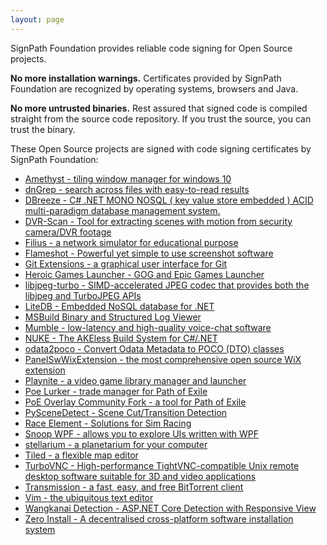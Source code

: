 ```yaml
---
layout: page
---
```


SignPath Foundation provides reliable code signing for Open Source projects. 

**No more installation warnings.** Certificates provided by SignPath Foundation are recognized by operating systems, browsers and Java.

**No more untrusted binaries.** Rest assured that signed code is compiled straight from the source code repository. If you trust the source, you can trust the binary.

These Open Source projects are signed with code signing certificates by SignPath Foundation:

* [Amethyst - tiling window manager for windows 10](Amethyst)
* [dnGrep - search across files with easy-to-read results](dnGrep)
* [DBreeze - C# .NET MONO NOSQL ( key value store embedded ) ACID multi-paradigm database management system.](DBreeze)
* [DVR-Scan - Tool for extracting scenes with motion from security camera/DVR footage](DVR-Scan)
* [Filius - a network simulator for educational purpose](Filius)
* [Flameshot - Powerful yet simple to use screenshot software](flameshot)
* [Git Extensions - a graphical user interface for Git](GitExtensions)
* [Heroic Games Launcher - GOG and Epic Games Launcher](HeroicGamesLauncher)
* [libjpeg-turbo - SIMD-accelerated JPEG codec that provides both the libjpeg and TurboJPEG APIs](libjpeg-turbo)
* [LiteDB - Embedded NoSQL database for .NET](litedb.org)
* [MSBuild Binary and Structured Log Viewer](msbuildlog.com)
* [Mumble - low-latency and high-quality voice-chat software](Mumble)
* [NUKE - The AKEless Build System for C#/.NET](nuke.build)
* [odata2poco - Convert Odata Metadata to POCO (DTO) classes](odata2poco)
* [PanelSwWixExtension - the most comprehensive open source WiX extension](PanelSwWixExtension)
* [Playnite - a video game library manager and launcher](Playnite)
* [Poe Lurker - trade manager for Path of Exile](Poe-Lurker)
* [PoE Overlay Community Fork - a tool for Path of Exile](Poe-Overlay-CF)
* [PySceneDetect - Scene Cut/Transition Detection](PySceneDetect)
* [Race Element - Solutions for Sim Racing](Race-Element)
* [Snoop WPF - allows you to explore UIs written with WPF](SnoopWPF)
* [stellarium - a planetarium for your computer](stellarium.org)
* [Tiled - a flexible map editor](mapeditor.org)
* [TurboVNC - High-performance TightVNC-compatible Unix remote desktop software suitable for 3D and video applications](TurboVNC)
* [Transmission - a fast, easy, and free BitTorrent client](Transmission)
* [Vim - the ubiquitous text editor](Vim)
* [Wangkanai Detection - ASP.NET Core Detection with Responsive View](WangkanaiDetection)
* [Zero Install - A decentralised cross-platform software installation system](0install)
